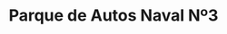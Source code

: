 ---
title: "Parque de Autos Naval Nº3"
url: /san-fernando/parque-de-autos-naval-no3/
shop: reparación de automóviles
---